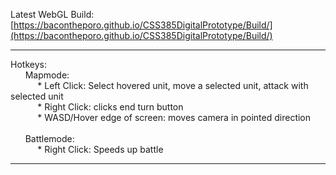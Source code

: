 Latest WebGL Build: [https://bacontheporo.github.io/CSS385DigitalPrototype/Build/](https://bacontheporo.github.io/CSS385DigitalPrototype/Build/)
***

Hotkeys:<br>
&nbsp;&nbsp;&nbsp;&nbsp;&nbsp; Mapmode: <br>
&nbsp;&nbsp;&nbsp;&nbsp;&nbsp;&nbsp;&nbsp;&nbsp;&nbsp;&nbsp; * Left Click: Select hovered unit, move a selected unit, attack with selected unit <br>
&nbsp;&nbsp;&nbsp;&nbsp;&nbsp;&nbsp;&nbsp;&nbsp;&nbsp;&nbsp; * Right Click: clicks end turn button <br>
&nbsp;&nbsp;&nbsp;&nbsp;&nbsp;&nbsp;&nbsp;&nbsp;&nbsp;&nbsp; * WASD/Hover edge of screen: moves camera in pointed direction <br>
<br>
&nbsp;&nbsp;&nbsp;&nbsp;&nbsp; Battlemode: <br>
&nbsp;&nbsp;&nbsp;&nbsp;&nbsp;&nbsp;&nbsp;&nbsp;&nbsp;&nbsp; * Right Click: Speeds up battle <br>




***
